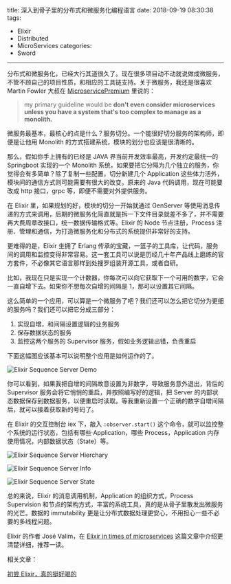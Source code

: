 title: 深入到骨子里的分布式和微服务化编程语言
date: 2018-09-19 08:30:38
tags:
  - Elixir
  - Distributed
  - MicroServices
categories:
  - Sword
---

[MicroservicePremium]: https://martinfowler.com/bliki/MicroservicePremium.html

分布式和微服务化，已经大行其道很久了。现在很多项目动不动就说做成微服务，不管不顾自己的项目性质，和相应的工具链支持。关于微服务，我还是很喜欢 Martin Fowler 大叔在 [MicroservicePremium][] 里说的：  

>my primary guideline would be **don't even consider microservices unless you have a system that's too complex to manage as a monolith.**  

微服务最基本，最核心的点是什么？服务切分。一个能很好切分服务的架构师，即便是让他用 Monolith 的方式搭建系统，模块的划分也应该是很清晰的。  

那么，假如你手上拥有的已经是 JAVA 界当前开发效率最高，开发约定最统一的 Springboot 实现的一个 Monolith 系统，如果要把它分隔为几个独立的服务，你觉得会有多简单？除了复制一些配置，切分新建几个 Application 这些体力活外，模块间的通信方式则可能需要有很大的改变。原来的 Java 代码调用，现在可能要改成 http 接口，grpc 等，即便不需要对外提供服务。  

在 Elixir 里，如果规划的好，模块的切分一开始就通过 GenServer 等使用消息传递的方式来调用，后期的微服务化简直就是拆一下文件目录就差不多了，并不需要再大费周章改接口，统一数据传输格式等。Elixir 的 Node 节点注册，Process 注册、管理和通信，为打造微服务化和分布式的系统提供非常好的支持。  

更难得的是，Elixir 坐拥了 Erlang 传承的宝藏，一篮子的工具库，让代码，服务间的调用和监控变得非常容易。这一套工具可以说是历经几十年产品线上磨练的官方套件，不必像其它语言那样到处搜罗组装开源工具，或者自研。  

比如，我现在只是实现一个计数器，你每次可以向它获取下一个可用的数字，它会一直自增下去。如果你不想每次自增的间隔是 1，那可以设置其它间隔。  

这么简单的一个应用，可以算是一个微服务了吧？我们还可以怎么把它切分为更细的服务吗？我们还可以把它分成三部分：  

1. 实现自增，和间隔设置逻辑的业务服务  
2. 保存数据状态的服务  
3. 监控这两个服务的 Supervisor 服务，假如业务逻辑出错，负责重启  

下面这幅图应该基本可以说明整个应用是如何运作的了。  

![Elixir Sequence Server Demo](http://thinkingincrowd.u.qiniudn.com/Elixir_Sequence_Server_Demo.png)  

你可以看到，如果我把自增的间隔故意设置为非数字，导致服务意外退出，背后的 Supervisor 服务会将它悄悄的重启，并按照编写好的逻辑，把 Server 的内部状态数据保存到数据服务，以便重启时读取。等我重新设置一个正确的数字自增间隔后，就可以接着获取新的号码了。  

在 Elixir 的交互控制台 iex 下，敲入 `:observer.start()` 这个命令，就可以监控整个系统的运行状态，包括有哪些 Application，哪些 Process，Application 内存使用情况，内部数据状态（State）等。  

![Elixir Sequence Server Hierchary](http://thinkingincrowd.u.qiniudn.com/Elixir_Sequence_Server_Hierarchy.png)  

![Elixir Sequence Server Info](http://thinkingincrowd.u.qiniudn.com/Elixir_Sequence_Server_Info.png)  

![Elixir Sequence Server State](http://thinkingincrowd.u.qiniudn.com/Elixir_Sequence_Server_State.png)  

总的来说，Elixir 的消息调用机制，Application 的组织方式，Process Supervision 和节点的架构方式，丰富的系统工具，真的是从骨子里散发出微服务的光芒。数据的 immutability 更是让分布式数据处理更安心，不用担心一些不必要的多线程问题。  

[Elixir in times of microservices]: http://blog.plataformatec.com.br/2015/06/elixir-in-times-of-microservices/  

Elixir 的作者 José Valim，在 [Elixir in times of microservices][] 这篇文章中介绍更清楚详细，推荐一读。  


相关文章：  

[初尝 Elixir，真的挺好喝的]: http://www.thinkingincrowd.me/2018/08/21/first-taste-on-elixir/  

[初尝 Elixir，真的挺好喝的][]
